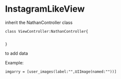 # InstagramLikeView
inherit the NathanController class

```
class ViewController:NathanController{
 

}
```
to add data

Example:

```
imgarry = [user_images(label:"",UIImage(named:""))]
```
